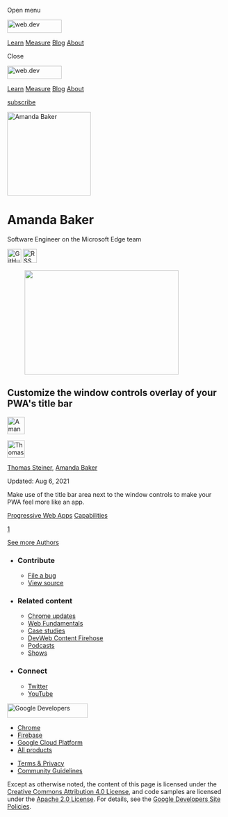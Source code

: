 <span class="w-tooltip w-tooltip--left">Open menu</span>

<a href="/" class="gc-analytics-event header-default__logo-link"><img src="/images/lockup.svg" alt="web.dev" class="header-default__logo" width="125" height="30" /></a>

<a href="/learn/" class="gc-analytics-event header-default__link">Learn</a> <a href="/measure/" class="gc-analytics-event header-default__link">Measure</a> <a href="/blog/" class="gc-analytics-event header-default__link">Blog</a> <a href="/about/" class="gc-analytics-event header-default__link">About</a>

<span class="w-tooltip">Close</span>

<a href="/" class="gc-analytics-event"><img src="/images/lockup.svg" alt="web.dev" class="drawer-default__logo" width="125" height="30" /></a>

<a href="/learn/" class="gc-analytics-event drawer-default__link">Learn</a> <a href="/measure/" class="gc-analytics-event drawer-default__link">Measure</a> <a href="/blog/" class="gc-analytics-event drawer-default__link">Blog</a> <a href="/about/" class="gc-analytics-event drawer-default__link">About</a>

<a href="/newsletter/" class="gc-analytics-event w-actions__fab w-actions__fab--subscribe"><span>subscribe</span></a>

<img src="https://web-dev.imgix.net/image/8WbTDNrhLsU0El80frMBGE4eMCD3/nr8opTnZn8ZFfrXzfGkV.png?auto=format" alt="Amanda Baker" class="w-author-page__image" sizes="(min-width: 481px) 192px, 128px" srcset="https://web-dev.imgix.net/image/8WbTDNrhLsU0El80frMBGE4eMCD3/nr8opTnZn8ZFfrXzfGkV.png?auto=format&amp;w=128 128w, https://web-dev.imgix.net/image/8WbTDNrhLsU0El80frMBGE4eMCD3/nr8opTnZn8ZFfrXzfGkV.png?auto=format&amp;w=146 146w, https://web-dev.imgix.net/image/8WbTDNrhLsU0El80frMBGE4eMCD3/nr8opTnZn8ZFfrXzfGkV.png?auto=format&amp;w=166 166w, https://web-dev.imgix.net/image/8WbTDNrhLsU0El80frMBGE4eMCD3/nr8opTnZn8ZFfrXzfGkV.png?auto=format&amp;w=190 190w, https://web-dev.imgix.net/image/8WbTDNrhLsU0El80frMBGE4eMCD3/nr8opTnZn8ZFfrXzfGkV.png?auto=format&amp;w=216 216w, https://web-dev.imgix.net/image/8WbTDNrhLsU0El80frMBGE4eMCD3/nr8opTnZn8ZFfrXzfGkV.png?auto=format&amp;w=246 246w, https://web-dev.imgix.net/image/8WbTDNrhLsU0El80frMBGE4eMCD3/nr8opTnZn8ZFfrXzfGkV.png?auto=format&amp;w=281 281w, https://web-dev.imgix.net/image/8WbTDNrhLsU0El80frMBGE4eMCD3/nr8opTnZn8ZFfrXzfGkV.png?auto=format&amp;w=320 320w, https://web-dev.imgix.net/image/8WbTDNrhLsU0El80frMBGE4eMCD3/nr8opTnZn8ZFfrXzfGkV.png?auto=format&amp;w=365 365w, https://web-dev.imgix.net/image/8WbTDNrhLsU0El80frMBGE4eMCD3/nr8opTnZn8ZFfrXzfGkV.png?auto=format&amp;w=384 384w" width="192" height="192" />

# Amanda Baker

Software Engineer on the Microsoft Edge team

<a href="https://github.com/amandabaker" class="w-author-page__link"><img src="/images/icons/github.svg" alt="GitHub" class="w-author-page__icon" width="32" height="32" /></a> <a href="/authors/amandabaker/feed.xml" class="w-author-page__link"><img src="/images/icons/rss.svg" alt="RSS Feed" class="w-author-page__icon" width="32" height="32" /></a>

<a href="/window-controls-overlay/" class="w-card-base__link"></a>

<figure><img src="https://web-dev.imgix.net/image/8WbTDNrhLsU0El80frMBGE4eMCD3/KEHQXWqr6s7VnEfTqVOC.jpeg?auto=format&amp;fit=crop&amp;h=240&amp;w=354" class="w-card-base__image" sizes="(min-width: 354px) 354px, calc(100vw - 48px)" srcset="https://web-dev.imgix.net/image/8WbTDNrhLsU0El80frMBGE4eMCD3/KEHQXWqr6s7VnEfTqVOC.jpeg?fit=crop&amp;h=240&amp;w=354&amp;auto=format&amp;dpr=1&amp;q=75, https://web-dev.imgix.net/image/8WbTDNrhLsU0El80frMBGE4eMCD3/KEHQXWqr6s7VnEfTqVOC.jpeg?fit=crop&amp;h=240&amp;w=354&amp;auto=format&amp;dpr=2&amp;q=50 2x, https://web-dev.imgix.net/image/8WbTDNrhLsU0El80frMBGE4eMCD3/KEHQXWqr6s7VnEfTqVOC.jpeg?fit=crop&amp;h=240&amp;w=354&amp;auto=format&amp;dpr=3&amp;q=35 3x, https://web-dev.imgix.net/image/8WbTDNrhLsU0El80frMBGE4eMCD3/KEHQXWqr6s7VnEfTqVOC.jpeg?fit=crop&amp;h=240&amp;w=354&amp;auto=format&amp;dpr=4&amp;q=23 4x, https://web-dev.imgix.net/image/8WbTDNrhLsU0El80frMBGE4eMCD3/KEHQXWqr6s7VnEfTqVOC.jpeg?fit=crop&amp;h=240&amp;w=354&amp;auto=format&amp;dpr=5&amp;q=20 5x" width="354" height="240" /></figure>

<a href="/window-controls-overlay/" class="w-card-base__link"></a>

## Customize the window controls overlay of your PWA's title bar

[<img src="https://web-dev.imgix.net/image/8WbTDNrhLsU0El80frMBGE4eMCD3/nr8opTnZn8ZFfrXzfGkV.png?auto=format&amp;fit=crop&amp;h=40&amp;w=40" alt="Amanda Baker" class="w-author__image w-author__image--small" sizes="(min-width: 40px) 40px, calc(100vw - 48px)" srcset="https://web-dev.imgix.net/image/8WbTDNrhLsU0El80frMBGE4eMCD3/nr8opTnZn8ZFfrXzfGkV.png?fit=crop&amp;h=40&amp;w=40&amp;auto=format&amp;dpr=1&amp;q=75, https://web-dev.imgix.net/image/8WbTDNrhLsU0El80frMBGE4eMCD3/nr8opTnZn8ZFfrXzfGkV.png?fit=crop&amp;h=40&amp;w=40&amp;auto=format&amp;dpr=2&amp;q=50 2x, https://web-dev.imgix.net/image/8WbTDNrhLsU0El80frMBGE4eMCD3/nr8opTnZn8ZFfrXzfGkV.png?fit=crop&amp;h=40&amp;w=40&amp;auto=format&amp;dpr=3&amp;q=35 3x, https://web-dev.imgix.net/image/8WbTDNrhLsU0El80frMBGE4eMCD3/nr8opTnZn8ZFfrXzfGkV.png?fit=crop&amp;h=40&amp;w=40&amp;auto=format&amp;dpr=4&amp;q=23 4x, https://web-dev.imgix.net/image/8WbTDNrhLsU0El80frMBGE4eMCD3/nr8opTnZn8ZFfrXzfGkV.png?fit=crop&amp;h=40&amp;w=40&amp;auto=format&amp;dpr=5&amp;q=20 5x" width="40" height="40" />](/authors/amandabaker/)

[<img src="https://web-dev.imgix.net/image/admin/8PLpVmFef6mj72MVWeiN.jpg?auto=format&amp;fit=crop&amp;h=40&amp;w=40" alt="Thomas Steiner" class="w-author__image w-author__image--small" sizes="(min-width: 40px) 40px, calc(100vw - 48px)" srcset="https://web-dev.imgix.net/image/admin/8PLpVmFef6mj72MVWeiN.jpg?fit=crop&amp;h=40&amp;w=40&amp;auto=format&amp;dpr=1&amp;q=75, https://web-dev.imgix.net/image/admin/8PLpVmFef6mj72MVWeiN.jpg?fit=crop&amp;h=40&amp;w=40&amp;auto=format&amp;dpr=2&amp;q=50 2x, https://web-dev.imgix.net/image/admin/8PLpVmFef6mj72MVWeiN.jpg?fit=crop&amp;h=40&amp;w=40&amp;auto=format&amp;dpr=3&amp;q=35 3x, https://web-dev.imgix.net/image/admin/8PLpVmFef6mj72MVWeiN.jpg?fit=crop&amp;h=40&amp;w=40&amp;auto=format&amp;dpr=4&amp;q=23 4x, https://web-dev.imgix.net/image/admin/8PLpVmFef6mj72MVWeiN.jpg?fit=crop&amp;h=40&amp;w=40&amp;auto=format&amp;dpr=5&amp;q=20 5x" width="40" height="40" />](/authors/thomassteiner/)

<span class="w-author__name"><a href="/authors/thomassteiner/" class="w-author__name-link">Thomas Steiner</a>, <a href="/authors/amandabaker/" class="w-author__name-link">Amanda Baker</a></span>

Updated: Aug 6, 2021

<a href="/window-controls-overlay/" class="w-card-base__link"></a>

Make use of the title bar area next to the window controls to make your PWA feel more like an app.

<a href="/tags/progressive-web-apps/" class="w-chip">Progressive Web Apps</a> <a href="/tags/capabilities/" class="w-chip">Capabilities</a>

<a href="/authors/amandabaker/" class="w-pagination__link w-pagination__link--active">1</a>

<a href="/authors" class="w-button">See more Authors</a>

- ### Contribute

  - <a href="https://github.com/GoogleChrome/web.dev/issues/new?assignees=&amp;labels=bug&amp;template=bug_report.md&amp;title=" class="w-footer__linkbox-link">File a bug</a>
  - <a href="https://github.com/googlechrome/web.dev" class="w-footer__linkbox-link">View source</a>

- ### Related content

  - <a href="https://blog.chromium.org/" class="w-footer__linkbox-link">Chrome updates</a>
  - <a href="https://developers.google.com/web/" class="w-footer__linkbox-link">Web Fundamentals</a>
  - <a href="https://developers.google.com/web/showcase/" class="w-footer__linkbox-link">Case studies</a>
  - <a href="https://devwebfeed.appspot.com/" class="w-footer__linkbox-link">DevWeb Content Firehose</a>
  - <a href="/podcasts/" class="w-footer__linkbox-link">Podcasts</a>
  - <a href="/shows/" class="w-footer__linkbox-link">Shows</a>

- ### Connect

  - <a href="https://www.twitter.com/ChromiumDev" class="w-footer__linkbox-link">Twitter</a>
  - <a href="https://www.youtube.com/user/ChromeDevelopers" class="w-footer__linkbox-link">YouTube</a>

<a href="https://developers.google.com/" class="w-footer__utility-logo-link"><img src="/images/lockup-color.png" alt="Google Developers" class="w-footer__utility-logo" width="185" height="33" /></a>

- <a href="https://developer.chrome.com/" class="w-footer__utility-link">Chrome</a>
- <a href="https://firebase.google.com/" class="w-footer__utility-link">Firebase</a>
- <a href="https://cloud.google.com/" class="w-footer__utility-link">Google Cloud Platform</a>
- <a href="https://developers.google.com/products" class="w-footer__utility-link">All products</a>

<!-- -->

- <a href="https://policies.google.com/" class="w-footer__utility-link">Terms &amp; Privacy</a>
- <a href="/community-guidelines/" class="w-footer__utility-link">Community Guidelines</a>

Except as otherwise noted, the content of this page is licensed under the [Creative Commons Attribution 4.0 License](https://creativecommons.org/licenses/by/4.0/), and code samples are licensed under the [Apache 2.0 License](https://www.apache.org/licenses/LICENSE-2.0). For details, see the [Google Developers Site Policies](https://developers.google.com/terms/site-policies).
